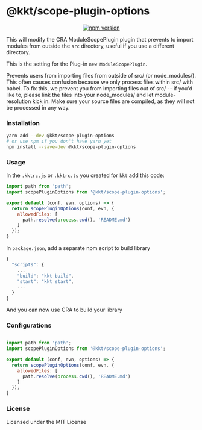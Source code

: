 <p align="center">
  <h1>@kkt/scope-plugin-options</h1>
</p>

<p align="center">
  <a href="https://www.npmjs.com/package/@kkt/scope-plugin-options">
    <img src="https://img.shields.io/npm/v/@kkt/scope-plugin-options.svg" alt="npm version">
  </a>
</p>

This will modify the CRA ModuleScopePlugin plugin that prevents to import modules from outside the `src` directory, useful if you use a different directory.

 This is the setting for the Plug-in `new ModuleScopePlugin`.
 
 Prevents users from importing files from outside of src/ (or node_modules/).
 This often causes confusion because we only process files within src/ with babel.
 To fix this, we prevent you from importing files out of src/ -- if you'd like to,
 please link the files into your node_modules/ and let module-resolution kick in.
 Make sure your source files are compiled, as they will not be processed in any way.
 
### Installation

```bash
yarn add --dev @kkt/scope-plugin-options
# or use npm if you don't have yarn yet
npm install --save-dev @kkt/scope-plugin-options
```

### Usage

In the `.kktrc.js` or `.kktrc.ts` you created for `kkt` add this code:

```js
import path from 'path';
import scopePluginOptions from '@kkt/scope-plugin-options';

export default (conf, evn, options) => {
  return scopePluginOptions(conf, evn, {
    allowedFiles: [
      path.resolve(process.cwd(), 'README.md')
    ]
  });
}
```

In `package.json`, add a separate npm script to build library

```js
{
  "scripts": {
    ...
    "build": "kkt build",
    "start": "kkt start",
    ...
  }
}
```

And you can now use CRA to build your library

### Configurations

```js

import path from 'path';
import scopePluginOptions from '@kkt/scope-plugin-options';

export default (conf, evn, options) => {
  return scopePluginOptions(conf, evn, {
    allowedFiles: [
      path.resolve(process.cwd(), 'README.md')
    ]
  });
}
```

### License

Licensed under the MIT License